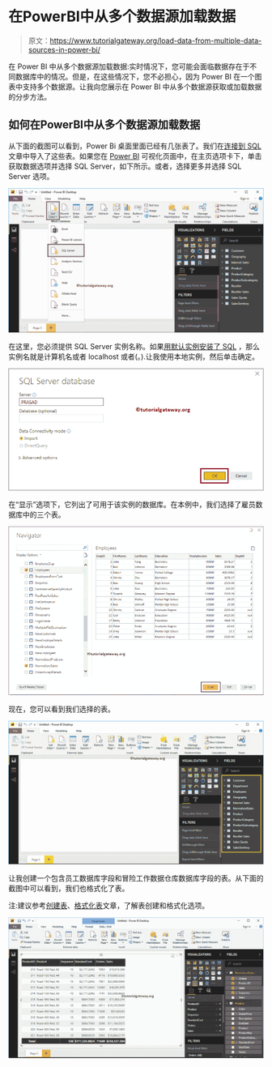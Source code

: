 # 在PowerBI中从多个数据源加载数据

> 原文：<https://www.tutorialgateway.org/load-data-from-multiple-data-sources-in-power-bi/>

在 Power BI 中从多个数据源加载数据:实时情况下，您可能会面临数据存在于不同数据库中的情况。但是，在这些情况下，您不必担心，因为 Power BI 在一个图表中支持多个数据源。让我向您展示在 Power BI 中从多个数据源获取或加载数据的分步方法。

## 如何在PowerBI中从多个数据源加载数据

从下面的截图可以看到，Power Bi 桌面里面已经有几张表了。我们在[连接到 SQL](https://www.tutorialgateway.org/connect-power-bi-to-sql-server/) 文章中导入了这些表。如果您在 [Power BI](https://www.tutorialgateway.org/power-bi-tutorial/) 可视化页面中，在主页选项卡下，单击获取数据选项并选择 SQL Server，如下所示。或者，选择更多并选择 SQL Server 选项。

![Load Data from Multiple Data Sources in Power BI 2](img/8136603d311f7be6d9573512ebef86ee.png)

在这里，您必须提供 SQL Server 实例名称。如果[用默认实例安装了 SQL](https://www.tutorialgateway.org/install-sql-server/) ，那么实例名就是计算机名或者 localhost 或者(。).让我使用本地实例，然后单击确定。

![Load Data from Multiple Data Sources in Power BI 3](img/2e1b09af1950fc85c36658ab4918609a.png)

在“显示”选项下，它列出了可用于该实例的数据库。在本例中，我们选择了雇员数据库中的三个表。

![Load Data from Multiple Data Sources in Power BI 4](img/4726a9de91b7861ac1ff42bcf4bbbdf4.png)

现在，您可以看到我们选择的表。

![Load Data from Multiple Data Sources in Power BI 5](img/2105a047e8dde2ef5697e7b6e3d633e8.png)

让我创建一个包含员工数据库字段和冒险工作数据仓库数据库字段的表。从下面的截图中可以看到，我们也格式化了表。

注:建议参考[创建表](https://www.tutorialgateway.org/create-a-table-in-power-bi/)、[格式化表](https://www.tutorialgateway.org/format-power-bi-table/)文章，了解表创建和格式化选项。

![Load Data from Multiple Data Sources in Power BI 6](img/d89893f99b5c807acef4e4fcbb1c9a9b.png)